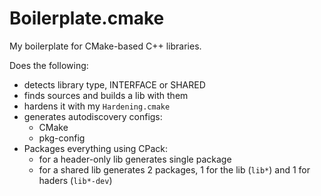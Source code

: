 Boilerplate.cmake
=================


My boilerplate for CMake-based C++ libraries.

Does the following:

* detects library type, INTERFACE or SHARED
* finds sources and builds a lib with them
* hardens it with my `Hardening.cmake`
* generates autodiscovery configs:
    * CMake
    * pkg-config
* Packages everything using CPack:
    * for a header-only lib generates single package
    * for a shared lib generates 2 packages, 1 for the lib (`lib*`) and 1 for haders (`lib*-dev`)
